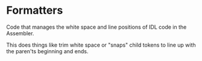 # Formatters

Code that manages the white space and line positions of IDL code in the Assembler.

This does things like trim white space or "snaps" child tokens to line up with the paren'ts beginning and ends.

